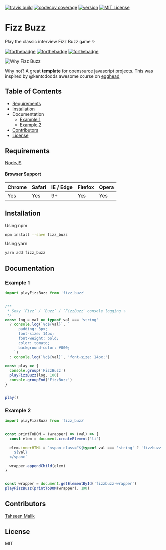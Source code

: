 [![travis build](https://img.shields.io/travis/Tahseenm/fizzbuzz.svg?style=flat-square)](https://travis-ci.org/Tahseenm/fizzbuzz)
[![codecov coverage](https://img.shields.io/codecov/c/github/Tahseenm/fizzbuzz.svg?style=flat-square)](https://codecov.io/github/Tahseenm/fizzbuzz)
[![version](https://img.shields.io/npm/v/fizz_buzz.svg?style=flat-square)](http://npm.im/fizz_buzz)
[![MIT License](https://img.shields.io/npm/l/fizz_buzz.svg?style=flat-square)](http://opensource.org/licenses/MIT)


# Fizz Buzz
Play the classic interview Fizz Buzz game ✨

[![forthebadge](http://forthebadge.com/images/badges/built-with-love.svg)](http://forthebadge.com)
[![forthebadge](http://forthebadge.com/images/badges/makes-people-smile.svg)](http://forthebadge.com)
[![forthebadge](http://forthebadge.com/images/badges/you-didnt-ask-for-this.svg)](http://forthebadge.com)


![Why Fizz Buzz](http://gifimage.net/wp-content/uploads/2017/07/but-why-gif-11.gif)

Why not? A great **template** for opensource javascript 
projects. This was inspired by @kentcdodds awesome course on [egghead](https://egghead.io/courses/how-to-write-an-open-source-javascript-library)


## Table of Contents
* [Requirements](#requirements)
* [Installation](#installation)
* Documentation
  * [Example 1](#example-1)
  * [Example 2](#example-2)
* [Contributors](#contributors)
* [License](#license)


## Requirements
[NodeJS](https://nodejs.org/en/)

#### Browser Support

| Chrome | Safari | IE / Edge | Firefox | Opera |
| ------ | ------ | --------- | ------- | ----- |
| Yes    | Yes    | 9+        | Yes     | Yes   |


## Installation
Using npm
```bash
npm install --save fizz_buzz
```

Using yarn
```bash
yarn add fizz_buzz
```


## Documentation
### Example 1
```javascript
import playFizzBuzz from 'fizz_buzz'


/**
 * Sexy `Fizz` / `Buzz` / `FizzBuzz` console logging ✨
 */
const log = val => typeof val === 'string'
  ? console.log(`%c${val}`, `
      padding: 3px;
      font-size: 14px;
      font-weight: bold;
      color: tomato;
      background-color: #000;
    `)
  : console.log(`%c${val}`, 'font-size: 14px;')

const play => {
  console.group('FizzBuzz')
  playFizzBuzz(log, 100)
  console.groupEnd('FizzBuzz')
}


play()
```


### Example 2
```javascript
import playFizzBuzz from 'fizz_buzz'


const printToDOM = (wrapper) => (val) => {
  const elem = document.createElement('li')

  elem.innerHTML = `<span class="${typeof val === 'string' ? 'fizzbuzz' : 'number'}">
    ${val}
  </span>`

  wrapper.appendChild(elem)
}


const wrapper = document.getElementById('fizzbuzz-wrapper')
playFizzBuzz(printToDOM(wrapper), 100)
```


## Contributors
[Tahseen Malik](https://tahseenmalik.com)


## License
MIT